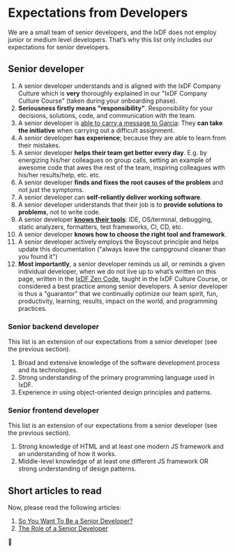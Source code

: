 # Expectations from Developers

We are a small team of senior developers, and the IxDF does not employ junior or medium level developers. That’s why this list only includes our expectations for senior developers.

## Senior developer

1.  A senior developer understands and is aligned with the IxDF Company Culture which is **very** thoroughly explained in our "IxDF Company Culture Course" (taken during your onboarding phase).
1.  **Seriousness firstly means "responsibility"**. Responsibility for your decisions, solutions, code,
    and communication with the team.
1.  A senior developer is [able to carry a message to Garcia](https://courses.csail.mit.edu/6.803/pdf/hubbard1899.pdf):
    They **can take the initiative** when carrying out a difficult assignment.
1.  A senior developer **has experience**; because they are able to learn from their mistakes.
1.  A senior developer **helps their team get better every day**. E.g. by energizing his/her colleagues on group calls, setting an example of awesome code that awes the rest of the team, inspiring colleagues with his/her results/help, etc. etc.
1.  A senior developer **finds and fixes the root causes of the problem** and not just the symptoms.
1.  A senior developer can **self-reliantly deliver working software**.
1.  A senior developer understands that their job is to **provide solutions to problems**, not to write code.
1.  A senior developer [**knows their tools**](https://stitcher.io/blog/craftsmen-know-their-tools): IDE, OS/terminal, debugging, static analyzers, formatters, test frameworks, CI, CD, etc.
1.  A senior developer **knows how to choose the right tool and framework**.
1.  A senior developer actively employs the Boyscout principle and helps update this documentation ("always leave the campground cleaner than you found it")
1.  **Most importantly**, a senior developer reminds us all, or reminds a given individual developer, when we do not live up to what’s written on this page, written in the [IxDF Zen Code](../../outdated/development/README.md#the-ixdf-zen-code), taught in the IxDF Culture Course, or considered a best practice among senior developers. A senior developer is thus a "guarantor" that we continually optimize our team spirit, fun, productivity, learning, results, impact on the world, and programming practices.

### Senior backend developer

This list is an extension of our expectations from a senior developer (see the previous section).

1.  Broad and extensive knowledge of the software development process and its technologies.
1.  Strong understanding of the primary programming language used in IxDF.
1.  Experience in using object-oriented design principles and patterns.

### Senior frontend developer

This list is an extension of our expectations from a senior developer (see the previous section).

1.  Strong knowledge of HTML and at least one modern JS framework and an understanding of how it works.
1.  Middle-level knowledge of at least one different JS framework OR strong understanding of design patterns.

## Short articles to read

Now, please read the following articles:

1.  [So You Want To Be a Senior Developer?](https://css-tricks.com/want-senior-developer/)
1.  [The Role of a Senior Developer](https://web.archive.org/web/20160609115315/http://mattbriggs.net/blog/2015/06/01/the-role-of-a-senior-developer/)

🦄
